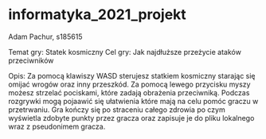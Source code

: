 # informatyka_2021_projekt
Adam Pachur,
s185615

Temat gry: Statek kosmiczny
Cel gry: Jak najdłuższe przeżycie ataków przeciwników

Opis: Za pomocą klawiszy WASD sterujesz statkiem kosmiczny starając się omijać wrogów oraz inny przeszkód. Za pomocą lewego przycisku myszy możesz strzelać pociskami,
które zadają obrażenia przeciwniką. Podczas rozgrywki mogą pojaawić się ułatwienia które mają na celu pomóc graczu w przetrwaniu. Gra kończy się po straceniu całego zdrowia
po czym wyświetla zdobyte punkty przez gracza oraz zapisuje je do pliku lokalnego wraz z pseudonimem gracza.
